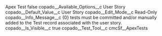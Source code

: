 <?xml version="1.0" encoding="UTF-8"?>
<CustomMetadata xmlns="http://soap.sforce.com/2006/04/metadata" xmlns:xsi="http://www.w3.org/2001/XMLSchema-instance" xmlns:xsd="http://www.w3.org/2001/XMLSchema">
    <label>Apex Test</label>
    <protected>false</protected>
    <values>
        <field>copado__Available_Options__c</field>
        <value xsi:type="xsd:string">User Story</value>
    </values>
    <values>
        <field>copado__Default_Value__c</field>
        <value xsi:type="xsd:string">User Story</value>
    </values>
    <values>
        <field>copado__Edit_Mode__c</field>
        <value xsi:type="xsd:string">Read-Only</value>
    </values>
    <values>
        <field>copado__Info_Message__c</field>
        <value xsi:type="xsd:string">{0} tests must be committed and/or manually added to the Test record associated with the user story.</value>
    </values>
    <values>
        <field>copado__Is_Visible__c</field>
        <value xsi:type="xsd:boolean">true</value>
    </values>
    <values>
        <field>copado__Test_Tool__c</field>
        <value xsi:type="xsd:string">cmcSf__ApexTests</value>
    </values>
</CustomMetadata>
